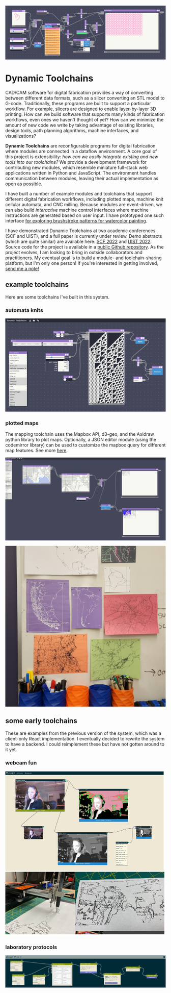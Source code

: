 ![A dynamic toolchain for interactive watercolor painting.](/content/projects/dynamic_toolchains/images/brushstrokes.png)

# Dynamic Toolchains

CAD/CAM software for digital fabrication provides a way of converting between different data formats, such as a slicer converting an STL model to G-code.
Traditionally, these programs are built to support a particular workflow.
For example, slicers are designed to enable layer-by-layer 3D printing.
How can we build software that supports many kinds of fabrication workflows, even ones we haven't thought of yet?
How can we minimize the amount of new code we write by taking advantage of existing libraries, design tools, path planning algorithms, machine interfaces, and visualizations?

**Dynamic Toolchains** are reconfigurable programs for digital fabrication where modules are connected in a dataflow environment.
A core goal of this project is extensibility: _how can we easily integrate existing and new tools into our toolchains?_
We provide a development framework for contributing new modules, which resemble miniature full-stack web applications written in Python and JavaScript.
The environment handles communication between modules, leaving their actual implementation as open as possible.

<!-- How can we support multiple common programming languages (and by extension their associated libraries)? -->

I have built a number of example modules and toolchains that support different digital fabrication workflows, including plotted maps, machine knit cellular automata, and CNC milling.
Because modules are event-driven, we can also build _interactive_ machine control interfaces where machine instructions are generated based on user input.
I have prototyped one such interface [for exploring brushstroke patterns for watercolor painting](/projects/watercolor).

I have demonstrated Dynamic Toolchains at two academic conferences (SCF and UIST), and a full paper is currently under review.
Demo abstracts (which are quite similar) are available here: [SCF 2022](/papers/dynamic_toolchains_scf) and [UIST 2022](/papers/dynamic_toolchains_uist).
Source code for the project is available in a [public Github repository](https://github.com/machineagency/planager).
As the project evolves, I am looking to bring in outside collaborators and practitioners.
My eventual goal is to build a module- and toolchain-sharing platform, but I'm only one person!
If you're interested in getting involved, [send me a note!](mailto:hannah@twigg.gg)

## example toolchains

Here are some toolchains I've built in this system.

### automata knits

![A toolchain for converting one-dimensional cellular automata to bitmap images, which can be knit on a machine.](/content/projects/dynamic_toolchains/images/triangles.png)

### plotted maps

The mapping toolchain uses the Mapbox API, d3-geo, and the Axidraw python library to plot maps. Optionally, a JSON editor module (using the codemirror library) can be used to customize the mapbox query for different map features. See more [here](/projects/maps).

![A screenshot of the mapping toolchain, which includes modules for scaling and positioning the map in the Axidraw's work envelope.](/content/projects/maps/mapchain.png)

![A selection of maps plotted with the mapping toolchain.](/content/projects/maps/maps.jpg)

<!-- ### watercolor

### carved panels -->

## some early toolchains

These are examples from the previous version of the system, which was a client-only React implementation. I eventually decided to rewrite the system to have a backend. I could reimplement these but have not gotten around to it yet.

### webcam fun

![A toolchain for vectorizing and plotting pictures taken with a webcam.](/content/projects/dynamic_toolchains/images/workflow.png)

<!-- ### knit graphs

For my final project for a class on computational machine knitting, I prototyped some modules and toolchains for manipulating knit graphs.

![](/content/projects/dynamic_toolchains/images/cables.png)

![](/content/projects/dynamic_toolchains/images/graphs.png)

![](/content/projects/dynamic_toolchains/images/knitting.png) -->

### laboratory protocols

![A very early toolchain where I was exploring different ways of representing protocols for laboratory automation with Jubilee.](/content/projects/dynamic_toolchains/images/sonication.png)
